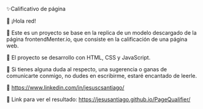   ✨Calificativo de página

👋 ¡Hola red!

💼 Este es un proyecto se base en la replica de un modelo descargado de la página frontendMenter.io, que consiste en la calificación de una página web.

🔧 El proyecto se desarrollo con HTML, CSS y JavaScript.

📨 Si tienes alguna duda al respecto, una sugerencia o ganas de comunicarte conmigo, no dudes en escribirme, estaré encantado de leerle.

📲 https://www.linkedin.com/in/jesuscsantiago/

📂 Link para ver el resultado: https://jesusantiago.github.io/PageQualifier/
